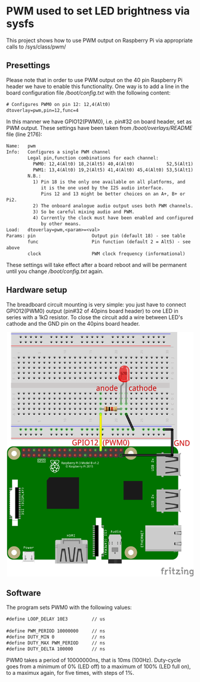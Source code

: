 # PWM used to set LED brightness via sysfs
This project shows how to use PWM output on Raspberry Pi via appropriate calls to /sys/class/pwm/
## Presettings
Please note that in order to use PWM output on the 40 pin Raspberry Pi header we have to enable this functionality. One way is to add a line in the board configuration file */boot/config.txt* with the following content: 
```
# Configures PWM0 on pin 12: 12,4(Alt0)
dtoverlay=pwm,pin=12,func=4
```
In this manner we have GPIO12(PWM0), i.e. pin#32 on board header, set as PWM output. 
These settings have been taken from */boot/overlays/README* file (line 2176):
```
Name:   pwm
Info:   Configures a single PWM channel
        Legal pin,function combinations for each channel:
          PWM0: 12,4(Alt0) 18,2(Alt5) 40,4(Alt0)            52,5(Alt1)
          PWM1: 13,4(Alt0) 19,2(Alt5) 41,4(Alt0) 45,4(Alt0) 53,5(Alt1)
        N.B.:
          1) Pin 18 is the only one available on all platforms, and
             it is the one used by the I2S audio interface.
             Pins 12 and 13 might be better choices on an A+, B+ or Pi2.
          2) The onboard analogue audio output uses both PWM channels.
          3) So be careful mixing audio and PWM.
          4) Currently the clock must have been enabled and configured
             by other means.
Load:   dtoverlay=pwm,<param>=<val>
Params: pin                     Output pin (default 18) - see table
        func                    Pin function (default 2 = Alt5) - see above
        clock                   PWM clock frequency (informational)
```
These settings will take effect after a board reboot and will be permanent until you change */boot/config.txt* again.
## Hardware setup
The breadboard circuit mounting is very simple: you just have to connect GPIO12(PWM0) output (pin#32 of 40pins board header) to one LED in series with a 1k&Omega; resistor. To close the circuit add a wire between LED's cathode and the GND pin on the 40pins board header.
<p align="center">
  <img src="Raspberry_pi_led_pwm_bb.png" width=500/>
</p>

## Software
The program sets PWM0 with the following values:
```
#define LOOP_DELAY 10E3         // us

#define PWM_PERIOD 10000000     // ns
#define DUTY_MIN 0              // ns
#define DUTY_MAX PWM_PERIOD     // ns
#define DUTY_DELTA 100000       // ns
```
PWM0 takes a period of 10000000ns, that is 10ms (100Hz). Duty-cycle goes from a minimum of 0% (LED off) to a maximum of 100% (LED full on), to a maximux again, for five times, with steps of 1%.
